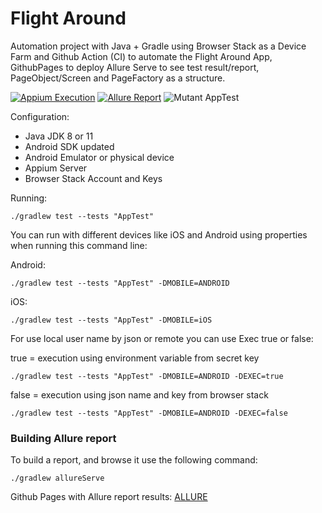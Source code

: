 # Flight Around 

Automation project with Java + Gradle using Browser Stack as a Device Farm and Github Action (CI) to automate the Flight Around App, GithubPages to deploy Allure Serve to see test result/report, PageObject/Screen and PageFactory as a structure.

[![Appium Execution](https://github.com/tassioplima/badge.svg)](https://github.com/tassioplima/cocus/actions)
[![Allure Report](https://img.shields.io/badge/Allure%20Report-deployed-yellowgreen)](https://tassioplima.github.io/automation-ci/)
![Mutant AppTest](https://img.shields.io/endpoint?style=flat&url=https%3A%2F%2Fbadge-api.stryker-mutator.io%2Fgithub.com%2Ftassioplima%2Fautomation-ci%2Fmain)

Configuration:

- Java JDK 8 or 11
- Android SDK updated
- Android Emulator or physical device
- Appium Server
- Browser Stack Account and Keys

Running:

```
./gradlew test --tests "AppTest"
```

You can run with different devices like iOS and Android using properties when running this command line:

Android:

```
./gradlew test --tests "AppTest" -DMOBILE=ANDROID
```

iOS:

```
./gradlew test --tests "AppTest" -DMOBILE=iOS
```
For use local user name by json or remote you can use Exec true or false:

true = execution using environment variable from secret key

```
./gradlew test --tests "AppTest" -DMOBILE=ANDROID -DEXEC=true
```

false = execution using json name and key from browser stack

```
./gradlew test --tests "AppTest" -DMOBILE=ANDROID -DEXEC=false
```

### Building Allure report

To build a report, and browse it use the following command:

```
./gradlew allureServe
```


Github Pages with Allure report results: [ALLURE](https://tassioplima.github.io/FlightAround/)

